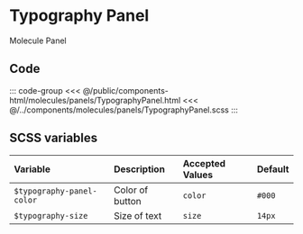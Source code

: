 # Typography Panel
<Badge type="info">Molecule</Badge> <Badge type="info">Panel</Badge>

## Code

<div class="dev-section">
    <!--@include: ../../public/components-html/molecules/panels/TypographyPanel.html -->
</div>

::: code-group
<<< @/public/components-html/molecules/panels/TypographyPanel.html
<<< @/../components/molecules/panels/TypographyPanel.scss
:::

## SCSS variables

| Variable                  | Description     | Accepted Values | Default           |
|:--------------------------|:----------------|:----------------|:------------------|
| `$typography-panel-color` | Color of button | `color`         | `#000`            |
| `$typography-size`        | Size of text    | `size`          | `14px`            |

<style lang="scss">
@import "docs/theme.scss"

$typography-panel-color: $primary-color;

@import "components/molecules/panels/TypographyPanel.scss";
</style>